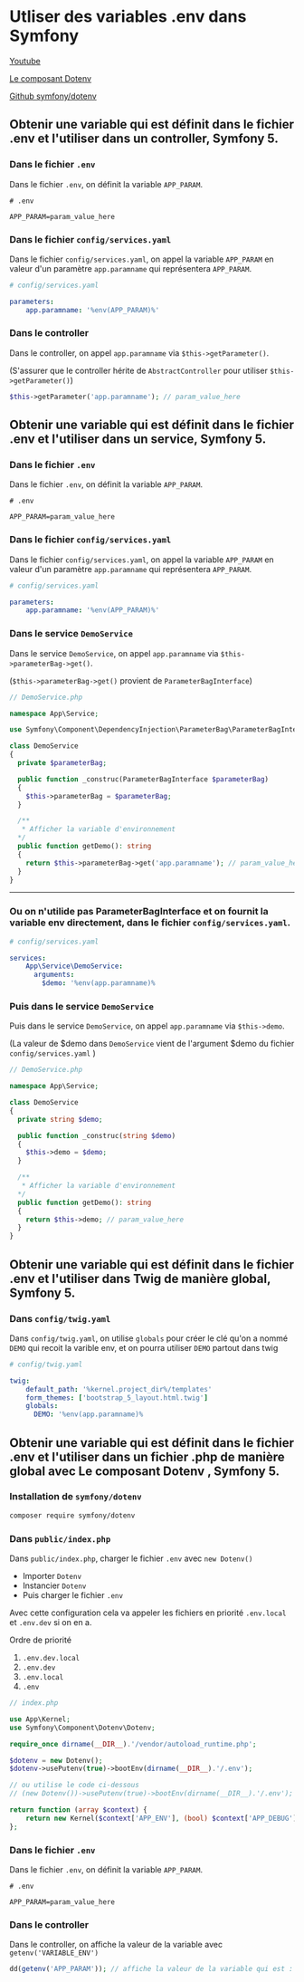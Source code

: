 # Utliser des variables .env dans Symfony

[Youtube](https://www.youtube.com/watch?v=n_wGBA_dl68&t=7s)

[Le composant Dotenv](https://symfony.com/doc/4.3/components/dotenv.html)

[Github symfony/dotenv](https://github.com/symfony/dotenv)


## Obtenir une variable qui est définit dans le fichier .env et l'utiliser dans un controller, Symfony 5.

### Dans le fichier `.env`

Dans le fichier `.env`, on définit la variable `APP_PARAM`.
```shell
# .env

APP_PARAM=param_value_here
```

### Dans le fichier `config/services.yaml`

Dans le fichier `config/services.yaml`, on appel la variable `APP_PARAM` en valeur d'un paramètre `app.paramname` qui représentera `APP_PARAM`.
```yaml
# config/services.yaml

parameters:
    app.paramname: '%env(APP_PARAM)%'
```

### Dans le controller

Dans le controller, on appel `app.paramname` via `$this->getParameter()`.

(S'assurer que le controller hérite de `AbstractController` pour utiliser `$this->getParameter()`)
```php
$this->getParameter('app.paramname'); // param_value_here
```

## Obtenir une variable qui est définit dans le fichier .env et l'utiliser dans un service, Symfony 5.

### Dans le fichier `.env`

Dans le fichier `.env`, on définit la variable `APP_PARAM`.
```shell
# .env

APP_PARAM=param_value_here
```

### Dans le fichier `config/services.yaml`

Dans le fichier `config/services.yaml`, on appel la variable `APP_PARAM` en valeur d'un paramètre `app.paramname` qui représentera `APP_PARAM`.
```yaml
# config/services.yaml

parameters:
    app.paramname: '%env(APP_PARAM)%'
```
### Dans le service `DemoService`

Dans le service `DemoService`, on appel `app.paramname` via `$this->parameterBag->get()`.

(`$this->parameterBag->get()` provient de `ParameterBagInterface`)

```php
// DemoService.php

namespace App\Service;

use Symfony\Component\DependencyInjection\ParameterBag\ParameterBagInterface;

class DemoService
{
  private $parameterBag;

  public function _construc(ParameterBagInterface $parameterBag)
  {
    $this->parameterBag = $parameterBag;
  }

  /**
   * Afficher la variable d'environnement
  */
  public function getDemo(): string
  {
    return $this->parameterBag->get('app.paramname'); // param_value_here
  }
}
```
----------------------------------

### Ou on n'utilide pas ParameterBagInterface et on fournit la variable env directement, dans le fichier `config/services.yaml`. 
```yaml
# config/services.yaml

services:
    App\Service\DemoService:
      arguments:
        $demo: '%env(app.paramname)%
```

### Puis dans le service `DemoService`

Puis dans le service `DemoService`, on appel `app.paramname` via `$this->demo`.

(La valeur de $demo dans `DemoService` vient de l'argument $demo du fichier `config/services.yaml` )

```php
// DemoService.php

namespace App\Service;

class DemoService
{
  private string $demo;

  public function _construc(string $demo)
  {
    $this->demo = $demo;
  }

  /**
   * Afficher la variable d'environnement
  */
  public function getDemo(): string
  {
    return $this->demo; // param_value_here
  }
}
```

## Obtenir une variable qui est définit dans le fichier .env et l'utiliser dans Twig de manière global, Symfony 5.

### Dans `config/twig.yaml`

Dans `config/twig.yaml`, on utilise `globals` pour créer le clé qu'on a nommé `DEMO` qui recoit la varible env, et on pourra utiliser `DEMO` partout dans twig
```yaml
# config/twig.yaml

twig:
    default_path: '%kernel.project_dir%/templates'
    form_themes: ['bootstrap_5_layout.html.twig']
    globals:
      DEMO: '%env(app.paramname)%
```

## Obtenir une variable qui est définit dans le fichier .env et l'utiliser dans un fichier .php de manière global avec Le composant Dotenv , Symfony 5.

### Installation de `symfony/dotenv`
```bash
composer require symfony/dotenv
```

### Dans `public/index.php`

Dans `public/index.php`, charger le fichier `.env` avec `new Dotenv()`

- Importer `Dotenv`
- Instancier  `Dotenv`
- Puis charger le fichier `.env`

Avec cette configuration cela va appeler les fichiers en priorité `.env.local` et `.env.dev` si on en a.

Ordre de priorité

1) `.env.dev.local`
2) `.env.dev`
3) `.env.local`
4) `.env`

```php
// index.php

use App\Kernel;
use Symfony\Component\Dotenv\Dotenv;

require_once dirname(__DIR__).'/vendor/autoload_runtime.php';

$dotenv = new Dotenv();
$dotenv->usePutenv(true)->bootEnv(dirname(__DIR__).'/.env');

// ou utilise le code ci-dessous
// (new Dotenv())->usePutenv(true)->bootEnv(dirname(__DIR__).'/.env');

return function (array $context) {
    return new Kernel($context['APP_ENV'], (bool) $context['APP_DEBUG']);
};
```

### Dans le fichier `.env`

Dans le fichier `.env`, on définit la variable `APP_PARAM`.
```shell
# .env

APP_PARAM=param_value_here
```

### Dans le controller

Dans le controller, on affiche la valeur de la variable avec `getenv('VARIABLE_ENV')`

```php
dd(getenv('APP_PARAM')); // affiche la valeur de la variable qui est : param_value_here
```